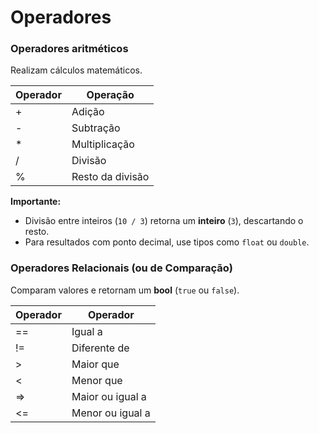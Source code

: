 # Operadores



### Operadores aritméticos

Realizam cálculos matemáticos.



| Operador | Operação         |
| -------- | ---------------- |
| +        | Adição           |
| -        | Subtração        |
| \*       | Multiplicação    |
| /        | Divisão          |
| %        | Resto da divisão |

**Importante:**

* Divisão entre inteiros (`10 / 3`) retorna um **inteiro** (`3`), descartando o resto.
* Para resultados com ponto decimal, use tipos como `float` ou `double`.





### Operadores Relacionais (ou de Comparação)

Comparam valores e retornam um **bool** (`true` ou `false`).



| Operador | Operador         |
| -------- | ---------------- |
| ==       | Igual a          |
| !=       | Diferente de     |
| >        | Maior que        |
| <        | Menor que        |
| =>       | Maior ou igual a |
| <=       | Menor ou igual a |

